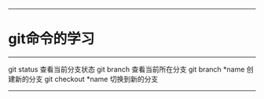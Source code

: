 **************************************************************
git命令的学习
============================

----------------------------
git status 查看当前分支状态
git branch 查看当前所在分支
git branch *name 创建新的分支
git checkout *name 切换到新的分支
**************************************************************
